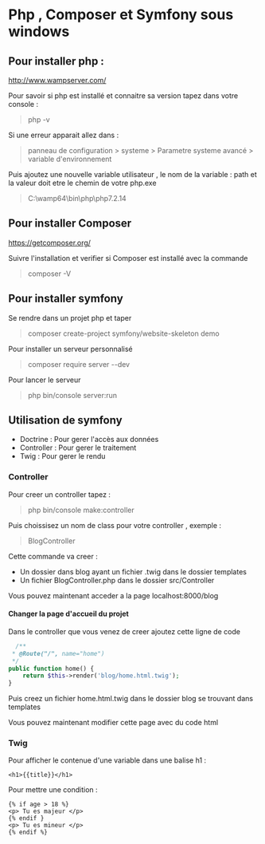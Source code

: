 #  Php , Composer et Symfony sous windows

##  Pour installer php :

<http://www.wampserver.com/>


Pour savoir si php est installé et connaitre sa version tapez dans votre  console :


> php -v


Si une erreur apparait allez dans :


> panneau de configuration > systeme > Parametre systeme avancé > variable d'environnement 


Puis ajoutez une nouvelle variable utilisateur , le nom de la variable : path et la valeur doit etre le chemin de votre php.exe



>C:\wamp64\bin\php\php7.2.14


## Pour installer Composer 


https://getcomposer.org/


Suivre l'installation et verifier si Composer est installé avec la commande 

> composer -V

## Pour installer symfony

Se rendre dans un projet php et taper 

> composer create-project symfony/website-skeleton demo


Pour installer un serveur personnalisé 


>composer require server --dev


Pour lancer le serveur

> php bin/console server:run

## Utilisation de symfony

* Doctrine : Pour gerer l'accès aux données
* Controller : Pour gerer le traitement
* Twig : Pour gerer le rendu

### Controller

Pour creer un controller tapez : 

> php bin/console make:controller

Puis choissisez un nom de class pour votre controller , exemple : 

>BlogController

Cette commande va creer : 

* Un dossier dans blog ayant un fichier .twig dans le dossier templates
* Un fichier BlogController.php dans le dossier src/Controller

Vous pouvez maintenant acceder a la page localhost:8000/blog 

#### Changer la page d'accueil du projet

Dans le controller que vous venez de creer ajoutez cette ligne de code 

```PHP
  /**
 * @Route("/", name="home")
 */
public function home() {
    return $this->render('blog/home.html.twig');
}
```

Puis creez un fichier home.html.twig dans le dossier blog se trouvant dans templates

Vous pouvez maintenant modifier cette page avec du code html

### Twig

Pour afficher le contenue d'une variable dans une balise h1 :

```Twig
<h1>{{title}}</h1>
```

Pour mettre une condition : 

```Twig
{% if age > 18 %}
<p> Tu es majeur </p>
{% endif }
<p> Tu es mineur </p>
{% endif %}








